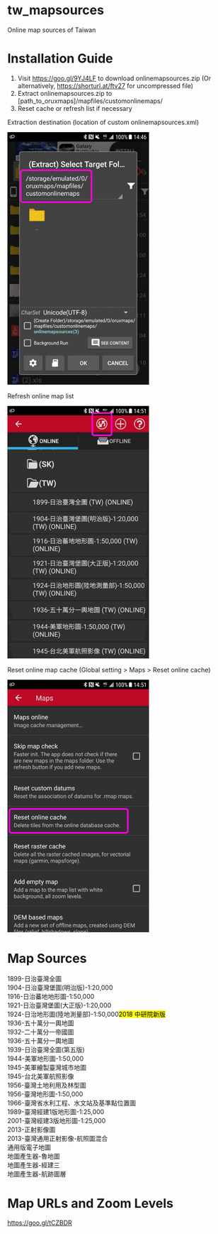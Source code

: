 # tw_mapsources
Online map sources of Taiwan

# Installation Guide
1. Visit https://goo.gl/9YJ4LF to download onlinemapsources.zip (Or alternatively, https://shorturl.at/ftv27 for uncompressed file)
2. Extract onlinemapsources.zip to [path_to_oruxmaps]/mapfiles/customonlinemaps/
3. Reset cache or refresh list if necessary

Extraction destination (location of custom onlinemapsources.xml)
<div><img src="extract_dest.jpg" width="320"/></div>

Refresh online map list
<div><img src="refresh_list.jpg" width="320"/></div>

Reset online map cache (Global setting > Maps > Reset online cache)
<div><img src="reset_cache.jpg" width="320"/></div>

# Map Sources
1899-日治臺灣全圖<br/>
1904-日治臺灣堡圖(明治版)-1:20,000<br/>
1916-日治蕃地地形圖-1:50,000<br/>
1921-日治臺灣堡圖(大正版)-1:20,000<br/>
1924-日治地形圖(陸地測量部)-1:50,000<mark>2018 中研院新版</mark><br/>
1936-五十萬分一輿地圖<br/>
1932-二十萬分一帝國圖<br/>
1936-五十萬分一輿地圖<br/>
1939-日治臺灣全圖(第五版)<br/>
1944-美軍地形圖-1:50,000<br/>
1945-美軍繪製臺灣城市地圖<br/>
1945-台北美軍航照影像<br/>
1956-臺灣土地利用及林型圖<br/>
1956-臺灣地形圖-1:50,000<br/>
1966-臺灣省水利工程、水文站及基準點位置圖<br/>
1989-臺灣經建1版地形圖-1:25,000<br/>
2001-臺灣經建3版地形圖-1:25,000<br/>
2013-正射影像圖<br/>
2013-臺灣通用正射影像-航照圖混合<br/>
通用版電子地圖<br/>
地圖產生器-魯地圖<br/>
地圖產生器-經建三<br/>
地圖產生器-航跡圖層<br/>

# Map URLs and Zoom Levels
https://goo.gl/tCZBDR
